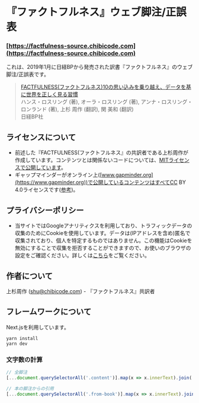 # 『ファクトフルネス』ウェブ脚注/正誤表

### [https://factfulness-source.chibicode.com](https://factfulness-source.chibicode.com)

これは、2019年1月に日経BPから発売された訳書『ファクトフルネス』のウェブ脚注/正誤表です。

> [FACTFULNESS(ファクトフルネス)10の思い込みを乗り越え、データを基に世界を正しく見る習慣](https://www.amazon.co.jp/dp/B07LG7TG5N/ref=cm_sw_r_tw_dp_U_x_kZQuCbNDHEY8V)<br />
> ハンス・ロスリング (著), オーラ・ロスリング (著), アンナ・ロスリング・ロンランド (著), 上杉 周作  (翻訳), 関 美和 (翻訳)<br />
> 日経BP社

## ライセンスについて

- 前述した『FACTFULNESS(ファクトフルネス』の共訳者である上杉周作が作成しています。コンテンツとは関係ないコードについては、[MITライセンスで公開しています](LICENSE-CODE.md)。
- ギャップマインダーがオンライン上([www.gapminder.org](https://www.gapminder.org))で公開しているコンテンツはすべてCC BY 4.0ライセンスです([参考](https://www.gapminder.org/free-material/))。

## プライバシーポリシー

- 当サイトではGoogleアナリティクスを利用しており、トラフィックデータの収集のためにCookieを使用しています。データは(IPアドレスを含め)匿名で収集されており、個人を特定するものではありません。この機能はCookieを無効にすることで収集を拒否することができますので、お使いのブラウザの設定をご確認ください。詳しくは[こちら](https://www.google.com/analytics/terms/jp.html)をご覧ください。

## 作者について

上杉周作 ([shu@chibicode.com](mailto:shu@chibicode.com)) - 『ファクトフルネス』共訳者

## フレームワークについて

Next.jsを利用しています。

```
yarn install
yarn dev
```

### 文字数の計算

```js
// 全脚注
[...document.querySelectorAll('.content')].map(x => x.innerText).join('').replace(/\s/g, '').length

// 本の脚注からの引用
[...document.querySelectorAll('.from-book')].map(x => x.innerText).join('').replace(/\s/g, '').length
```